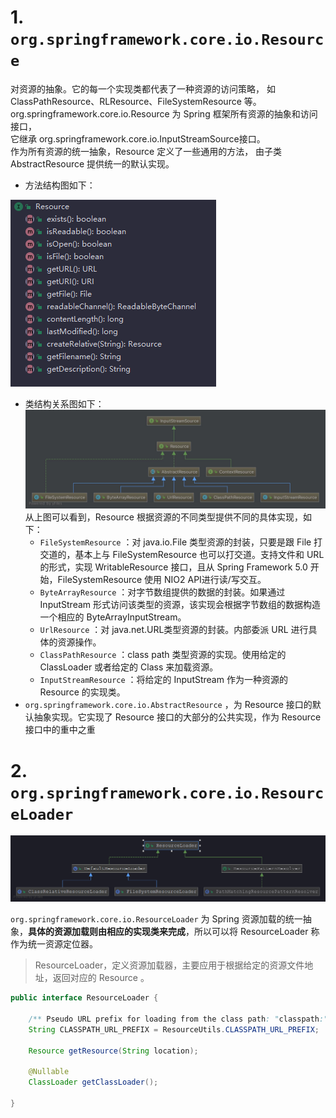 # 1. `org.springframework.core.io.Resource`

对资源的抽象。它的每一个实现类都代表了一种资源的访问策略，
如 ClassPathResource、RLResource、FileSystemResource 等。<br/>
org.springframework.core.io.Resource 为 Spring 框架所有资源的抽象和访问接口，<br/>
它继承 org.springframework.core.io.InputStreamSource接口。<br/>
作为所有资源的统一抽象，Resource 定义了一些通用的方法，
由子类 AbstractResource 提供统一的默认实现。


- 方法结构图如下：<br />

![Resource_Structure](/images/spring/Resource_Structure.png)
- 类结构关系图如下：<br/>
![Resource](/images/spring/Resource.png)<br />
从上图可以看到，Resource 根据资源的不同类型提供不同的具体实现，如下：
    - ```FileSystemResource``` ：对 java.io.File 类型资源的封装，只要是跟 File 打交道的，基本上与 FileSystemResource 也可以打交道。支持文件和 URL 的形式，实现 WritableResource 接口，且从 Spring Framework 5.0 开始，FileSystemResource 使用 NIO2 API进行读/写交互。
    - ```ByteArrayResource``` ：对字节数组提供的数据的封装。如果通过 InputStream 形式访问该类型的资源，该实现会根据字节数组的数据构造一个相应的 ByteArrayInputStream。
    - ```UrlResource``` ：对 java.net.URL类型资源的封装。内部委派 URL 进行具体的资源操作。
    - ```ClassPathResource``` ：class path 类型资源的实现。使用给定的 ClassLoader 或者给定的 Class 来加载资源。
    - ```InputStreamResource``` ：将给定的 InputStream 作为一种资源的 Resource 的实现类。
- ```org.springframework.core.io.AbstractResource``` ，为 Resource 接口的默认抽象实现。它实现了 Resource 接口的大部分的公共实现，作为 Resource 接口中的重中之重




# 2. `org.springframework.core.io.ResourceLoader`
![ResourceLoader](/images/spring/ResourceLoader.png)

`org.springframework.core.io.ResourceLoader` 为 Spring 资源加载的统一抽象，**具体的资源加载则由相应的实现类来完成**，所以可以将 ResourceLoader 称作为统一资源定位器。

> ResourceLoader，定义资源加载器，主要应用于根据给定的资源文件地址，返回对应的 Resource 。

```java
public interface ResourceLoader {

    /** Pseudo URL prefix for loading from the class path: "classpath:". */
    String CLASSPATH_URL_PREFIX = ResourceUtils.CLASSPATH_URL_PREFIX;

    Resource getResource(String location);

    @Nullable
    ClassLoader getClassLoader();

}
```

